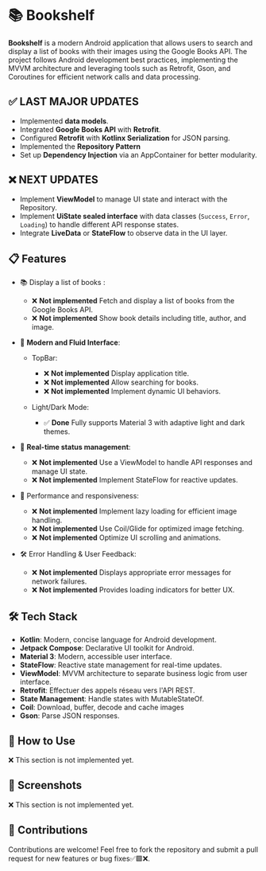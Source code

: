 # 📚 **Bookshelf**
**Bookshelf** is a modern Android application that allows users to search and display a list of books with their images using the Google Books API. The project follows Android development best practices, implementing the MVVM architecture and leveraging tools such as Retrofit, Gson, and Coroutines for efficient network calls and data processing.

## ✅ **LAST MAJOR UPDATES**
   - Implemented **data models**.
   - Integrated **Google Books API** with **Retrofit**. 
   - Configured **Retrofit** with **Kotlinx Serialization** for JSON parsing.
   - Implemented the **Repository Pattern** 
   - Set up **Dependency Injection** via an AppContainer for better modularity.

## ❌ **NEXT UPDATES**
   - Implement **ViewModel** to manage UI state and interact with the Repository.
   - Implement **UiState sealed interface** with data classes (`Success`, `Error`, `Loading`) to handle different API response states.
   - Integrate **LiveData** or **StateFlow** to observe data in the UI layer.

## 📋 **Features**
   - 📚 Display a list of books :

      - ❌ **Not implemented** Fetch and display a list of books from the Google Books API.
      - ❌ **Not implemented** Show book details including title, author, and image.

   - 🎨 **Modern and Fluid Interface**:

      - TopBar:
         - ❌ **Not implemented** Display application title.
         - ❌ **Not implemented** Allow searching for books.
         - ❌ **Not implemented** Implement dynamic UI behaviors.

      - Light/Dark Mode:
         - ✅ **Done** Fully supports Material 3 with adaptive light and dark themes.

   - 🔄 **Real-time status management**:

      - ❌ **Not implemented** Use a ViewModel to handle API responses and manage UI state.
      - ❌ **Not implemented** Implement StateFlow for reactive updates.

   - 🚀 Performance and responsiveness:
   
      - ❌ **Not implemented** Implement lazy loading for efficient image handling.
      - ❌ **Not implemented** Use Coil/Glide for optimized image fetching.
      - ❌ **Not implemented** Optimize UI scrolling and animations.
      
   - 🛠 Error Handling & User Feedback:

      - ❌ **Not implemented** Displays appropriate error messages for network failures.
      - ❌ **Not implemented** Provides loading indicators for better UX.

## 🛠️ **Tech Stack**
   - **Kotlin**: Modern, concise language for Android development.
   - **Jetpack Compose**: Declarative UI toolkit for Android.
   - **Material 3**: Modern, accessible user interface.
   - **StateFlow**: Reactive state management for real-time updates.
   - **ViewModel**: MVVM architecture to separate business logic from user interface.
   - **Retrofit**: Effectuer des appels réseau vers l'API REST.
   - **State Management**: Handle states with MutableStateOf.
   - **Coil**: Download, buffer, decode and cache images
   - **Gson**: Parse JSON responses.
   
## 🚀 **How to Use**
❌ This section is not implemented yet.

## 📸 **Screenshots**
❌ This section is not implemented yet.

## 🤝 **Contributions**
Contributions are welcome! Feel free to fork the repository and submit a pull request for new features or bug fixes✅🟩❌.